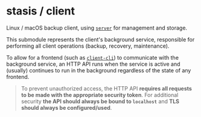 # stasis / client

Linux / macOS backup client, using [`server`](../server) for management and storage.

This submodule represents the client's background service, responsible for performing all client operations
(backup, recovery, maintenance).

To allow for a frontend (such as [`client-cli`](../client-cli)) to
communicate with the background service, an HTTP API runs when the service is active and (usually) continues
to run in the background regardless of the state of any frontend.

> To prevent unauthorized access, the HTTP API **requires all requests to be made with the appropriate security
> token**. For additional security **the API should always be bound to `localhost`** and **TLS should always be
> configured/used**.
